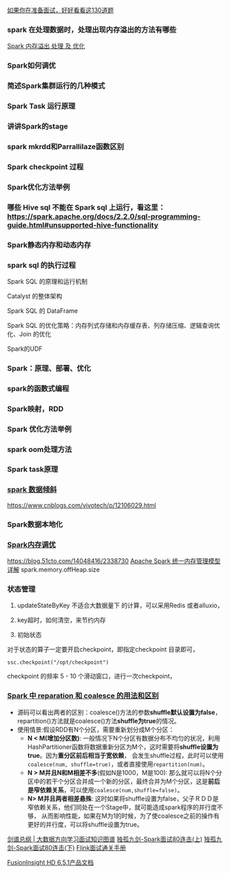 [如果你在准备面试，好好看看这130道题](https://mp.weixin.qq.com/s?__biz=MzU3MzgwNTU2Mg==&mid=2247486986&idx=1&sn=422d1a3c11c72ff97b32cc01142839f4&chksm=fd3d489fca4ac1895242ab94b932b12c65dc57b5f3a16acc7084dc8a189e9026290245a64c4f&mpshare=1&scene=1&srcid=&sharer_sharetime=1579174252390&sharer_shareid=345c18b24b01f8311961001c70cf35b3&key=f91b344e81f23c9af14d8e7354de003ff6fbbd565bc3b0e5b3ba446506de018fb701383dd19de608dde4bef87e0e3a59e5754139013965febd896922ca71d6b5473514b5f5a7d5f0ad6d69edb624535d&ascene=1&uin=MjM4MjczMTEwOA%3D%3D&devicetype=Windows+10&version=62080079&lang=en&exportkey=Aw2kh%2FXGVBHi2iVJUqa2WIY%3D&pass_ticket=ZulPYShl4bJ10cURsZaoessTcFyWeQhM9e8i8cSX5tauZi%2BZCWWZJ3QGDMzQjtUN)

### spark 在处理数据时，处理出现内存溢出的方法有哪些
[Spark 内存溢出 处理 及 优化](https://blog.csdn.net/qq_29726869/article/details/80027288)

### Spark如何调优 

### 简述Spark集群运行的几种模式 

### Spark Task 运行原理

### 讲讲Spark的stage 

### spark mkrdd和Parrallilaze函数区别 

### Spark checkpoint 过程 


### Spark优化方法举例 


### 哪些 Hive sql 不能在 Spark sql 上运行，看这里：https://spark.apache.org/docs/2.2.0/sql-programming-guide.html#unsupported-hive-functionality 


### Spark静态内存和动态内存 


### spark sql 的执行过程 

Spark SQL 的原理和运行机制

Catalyst 的整体架构

Spark SQL 的 DataFrame


Spark SQL 的优化策略：内存列式存储和内存缓存表、列存储压缩、逻辑查询优化、Join 的优化


Spark的UDF

### Spark：原理、部署、优化 

### spark的函数式编程 


### Spark映射，RDD

### Spark 优化方法举例 

### spark oom处理方法 

### Spark task原理 

### [spark 数据倾斜](https://mp.weixin.qq.com/s/lqMu6lfk-Ny1ZHYruEeBdA)
https://www.cnblogs.com/vivotech/p/12106029.html


### Spark数据本地化

### [Spark内存调优](https://www.cnblogs.com/frankdeng/p/9301783.html)
https://blog.51cto.com/14048416/2338730
[Apache Spark 统一内存管理模型详解](https://www.iteblog.com/archives/2342.html)
spark.memory.offHeap.size

### 状态管理

   1. updateStateByKey 不适合大数据量下 的计算，可以采用Redis 或者alluxio，
   2. key超时，如何清空，来节约内存
        
   3. 初始状态

对于状态的算子一定要开启checkpoint，即指定checkpoint 目录即可，
```
ssc.checkpoint("/opt/checkpoint")
```
checkpoint 的频率
5 - 10 个滑动窗口，进行一次checkpoint，





### [Spark 中 reparation 和 coalesce 的用法和区别](https://mp.weixin.qq.com/s?__biz=MzA3MDY0NTMxOQ==&mid=2247487893&idx=1&sn=a004ecea5a0a4e0c8b8bdb0714d1e0c3&chksm=9f38f2bda84f7bab14ee8ceb8d52ea242084397abf652d42c0d9ae7419532876ecfb8cabd02a&scene=126&sessionid=1585881131&key=3ad268967871374a25fe0814da992c03d4d978ebb05395660a0ca0535ebdc69354dac047a9f90a0b34e17f970518c6fb968f6859339a04861f5cb6fb790b3579b05ebbe5efb44bbf9fb9f4022419e70b&ascene=1&uin=MjM4MjczMTEwOA%3D%3D&devicetype=Windows+10&version=62080079&lang=en&exportkey=A65pyzU4mQrz3G2WbgIo9xE%3D&pass_ticket=oKNsyt75%2BtncoPHe0vyVGrkjqohk3yaYxaM1j4z5a9%2BPuSf68KUQ4g2uf4ESA92r)
- 源码可以看出两者的区别：coalesce()方法的参数**shuffle默认设置为false**，repartition()方法就是coalesce()方法**shuffle为true**的情况。
- 使用情景:假设RDD有N个分区，需要重新划分成M个分区：
   - **N < M(增加分区数)**: 一般情况下N个分区有数据分布不均匀的状况，利用HashPartitioner函数将数据重新分区为M个，这时需要将**shuffle设置为true**。因为**重分区前后相当于宽依赖**，
   会发生shuffle过程，此时可以使用 ``` coalesce(num, shuffle=true) ```，或者直接使用```repartition(num)```。
   - **N > M并且N和M相差不多**(假如N是1000，M是100): 那么就可以将N个分区中的若干个分区合并成一个新的分区，最终合并为M个分区，这是**前后是窄依赖关系**，可以使用```coalesce(num,shuffle=false)```。
   - **N> M并且两者相差悬殊**: 这时如果将shuffle设置为false，父子ＲＤＤ是窄依赖关系，他们同处在一个Stage中，就可能造成spark程序的并行度不够，
   从而影响性能，如果在M为1的时候，为了使coalesce之前的操作有更好的并行度，可以将shuffle设置为true。



[剑谱总纲 | 大数据方向学习面试知识图谱](https://mp.weixin.qq.com/s/mi7ZhIpbgqGi9yu0_nuVTA)
[独孤九剑-Spark面试80连击(上)](https://mp.weixin.qq.com/s/i1ZkCbhUM7Dcygvn2CrTSw)
[独孤九剑-Spark面试80连击(下)](https://mp.weixin.qq.com/s/5YhDK0T3JUHySVCW13bv2Q)
[Flink面试通关手册](https://mp.weixin.qq.com/s/xRqrojjFITuhswtjNJo7OQ)

[FusionInsight HD 6.5.1产品文档](http://support-it.huawei.com/docs/zh-cn/fusioninsight-all/fusioninsight_hd_6.5.1_documentation)